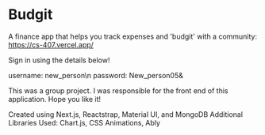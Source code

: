 # Budgit
A finance app that helps you track expenses and 'budgit' with a community: https://cs-407.vercel.app/

Sign in using the details below!

username: new_person\n
password: New_person05&

This was a group project. I was responsible for the front end of this application. Hope you like it!

Created using Next.js, Reactstrap, Material UI, and MongoDB
Additional Libraries Used: Chart.js, CSS Animations, Ably
